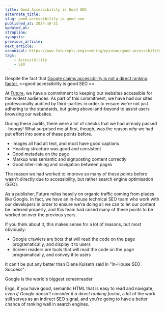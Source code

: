 ```yaml
---
title: Good Accessibility is Good SEO
alternate_title:
slug: good-accessibility-is-good-seo
published_at: 2024-10-21
updated_at:
strapline:
synopsis:
previous_article:
next_article:
canonical: https://www.futureplc.engineering/opinion/good-accessibility-is-good-seo
tags:
    - Accessibility
    - SEO
---
```


Despite the fact that [Google claims accessibility is not a direct ranking factor](https://www.searchenginejournal.com/google-accessibility-not-a-direct-ranking-factor/443784/), ==good accessibility is good SEO.==

At [Future](https://futureplc.com/), we have a commitment to keeping our websites accessible for the widest audiences. As part of this commitment, we have had our sites professionally audited by third-parties in order to ensure we're not just adhering to the standards, but going above-and-beyond to assist users browsing our websites.

During these audits, there were a lot of checks that we had already passed - hooray! What surprised me at first, though, was the reason _why_ we had put effort into some of these points before.

- Images all had alt text, and most have good captions
- Heading structure was good and consistent
- Good metadata on the page
- Markup was semantic and signposting content correctly
- Good inter-linking and navigation between pages

The reason we had worked to improve so many of these points before wasn't directly due to accessibility, but rather search engine optimisation (SEO).

As a publisher, Future relies heavily on organic traffic coming from places like Google. In fact, we have an in-house technical SEO team who work with our developers in order to ensure we're doing all we can to let our content be indexed properly, and this team had raised many of these points to be worked on over the previous years.

If you think about it, this makes sense for a lot of reasons, but most obviously:
- Google crawlers are bots that will read the code on the page programatically, and display it to users
- Screen readers are tools that will read the code on the page programatically, and convey it to users

It can't be put any better than Diane Kulseth said in "In-House SEO Success":

<x-quote name="Diane Kulseth" title="In-House SEO Success">Google is the world's biggest screenreader</x-quote>

Ergo, if you have good, semantic HTML that is easy to read and navigate, _even if Google doesn't consider it a direct ranking factor_, a lot of the work still serves as an indirect SEO signal, and you're going to have a better chance of ranking well in search engines.

